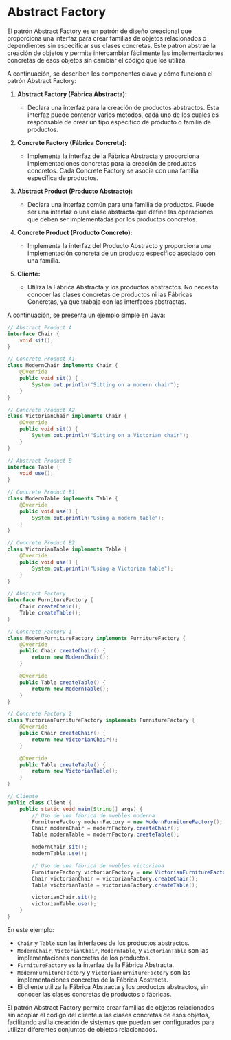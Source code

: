 # Abstract Factory

El patrón Abstract Factory es un patrón de diseño creacional que proporciona una interfaz para crear familias de objetos relacionados o dependientes sin especificar sus clases concretas. Este patrón abstrae la creación de objetos y permite intercambiar fácilmente las implementaciones concretas de esos objetos sin cambiar el código que los utiliza.

A continuación, se describen los componentes clave y cómo funciona el patrón Abstract Factory:

1. **Abstract Factory (Fábrica Abstracta):**
   - Declara una interfaz para la creación de productos abstractos. Esta interfaz puede contener varios métodos, cada uno de los cuales es responsable de crear un tipo específico de producto o familia de productos.

2. **Concrete Factory (Fábrica Concreta):**
   - Implementa la interfaz de la Fábrica Abstracta y proporciona implementaciones concretas para la creación de productos concretos. Cada Concrete Factory se asocia con una familia específica de productos.

3. **Abstract Product (Producto Abstracto):**
   - Declara una interfaz común para una familia de productos. Puede ser una interfaz o una clase abstracta que define las operaciones que deben ser implementadas por los productos concretos.

4. **Concrete Product (Producto Concreto):**
   - Implementa la interfaz del Producto Abstracto y proporciona una implementación concreta de un producto específico asociado con una familia.

5. **Cliente:**
   - Utiliza la Fábrica Abstracta y los productos abstractos. No necesita conocer las clases concretas de productos ni las Fábricas Concretas, ya que trabaja con las interfaces abstractas.

A continuación, se presenta un ejemplo simple en Java:

```java
// Abstract Product A
interface Chair {
    void sit();
}

// Concrete Product A1
class ModernChair implements Chair {
    @Override
    public void sit() {
        System.out.println("Sitting on a modern chair");
    }
}

// Concrete Product A2
class VictorianChair implements Chair {
    @Override
    public void sit() {
        System.out.println("Sitting on a Victorian chair");
    }
}

// Abstract Product B
interface Table {
    void use();
}

// Concrete Product B1
class ModernTable implements Table {
    @Override
    public void use() {
        System.out.println("Using a modern table");
    }
}

// Concrete Product B2
class VictorianTable implements Table {
    @Override
    public void use() {
        System.out.println("Using a Victorian table");
    }
}

// Abstract Factory
interface FurnitureFactory {
    Chair createChair();
    Table createTable();
}

// Concrete Factory 1
class ModernFurnitureFactory implements FurnitureFactory {
    @Override
    public Chair createChair() {
        return new ModernChair();
    }

    @Override
    public Table createTable() {
        return new ModernTable();
    }
}

// Concrete Factory 2
class VictorianFurnitureFactory implements FurnitureFactory {
    @Override
    public Chair createChair() {
        return new VictorianChair();
    }

    @Override
    public Table createTable() {
        return new VictorianTable();
    }
}

// Cliente
public class Client {
    public static void main(String[] args) {
        // Uso de una fábrica de muebles moderna
        FurnitureFactory modernFactory = new ModernFurnitureFactory();
        Chair modernChair = modernFactory.createChair();
        Table modernTable = modernFactory.createTable();

        modernChair.sit();
        modernTable.use();

        // Uso de una fábrica de muebles victoriana
        FurnitureFactory victorianFactory = new VictorianFurnitureFactory();
        Chair victorianChair = victorianFactory.createChair();
        Table victorianTable = victorianFactory.createTable();

        victorianChair.sit();
        victorianTable.use();
    }
}
```

En este ejemplo:

- `Chair` y `Table` son las interfaces de los productos abstractos.
- `ModernChair`, `VictorianChair`, `ModernTable`, y `VictorianTable` son las implementaciones concretas de los productos.
- `FurnitureFactory` es la interfaz de la Fábrica Abstracta.
- `ModernFurnitureFactory` y `VictorianFurnitureFactory` son las implementaciones concretas de la Fábrica Abstracta.
- El cliente utiliza la Fábrica Abstracta y los productos abstractos, sin conocer las clases concretas de productos o fábricas.

El patrón Abstract Factory permite crear familias de objetos relacionados sin acoplar el código del cliente a las clases concretas de esos objetos, facilitando así la creación de sistemas que puedan ser configurados para utilizar diferentes conjuntos de objetos relacionados.